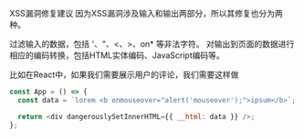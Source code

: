 XSS漏洞修复建议
因为XSS漏洞涉及输入和输出两部分，所以其修复也分为两种。

过滤输入的数据，包括 '、"、<、>、on* 等非法字符。
对输出到页面的数据进行相应的编码转换，包括HTML实体编码、JavaScript编码等。



比如在React中，如果我们需要展示用户的评论，我们需要这样做

```js
const App = () => {
  const data = `lorem <b onmouseover="alert('mouseover');">ipsum</b>`;

  return <div dangerouslySetInnerHTML={{ __html: data }} />;
};
```